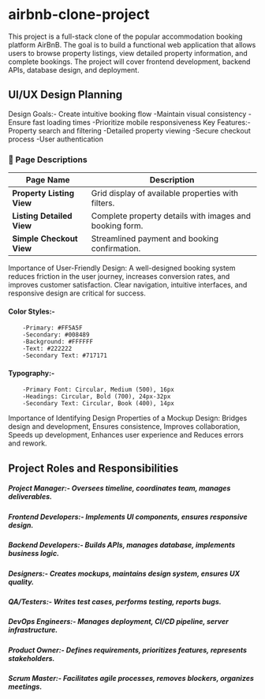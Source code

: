 # airbnb-clone-project
This project is a full-stack clone of the popular accommodation booking platform AirBnB. The goal is to build a functional web application that allows users to browse property listings, view detailed property information, and complete bookings. The project will cover frontend development, backend APIs, database design, and deployment.
## UI/UX Design Planning
Design Goals:- Create intuitive booking flow
              -Maintain visual consistency
              -Ensure fast loading times
              -Prioritize mobile responsiveness
Key Features:- Property search and filtering
              -Detailed property viewing
              -Secure checkout process
              -User authentication
### 🧭 Page Descriptions

| Page Name                 | Description                                               |
|---------------------------|-----------------------------------------------------------|
| **Property Listing View** | Grid display of available properties with filters.        |
| **Listing Detailed View** | Complete property details with images and booking form.   |
| **Simple Checkout View**  | Streamlined payment and booking confirmation.             |

Importance of User-Friendly Design: 
A well-designed booking system reduces friction in the user journey, increases conversion rates, and improves customer satisfaction. Clear navigation, intuitive interfaces, and responsive design are critical for success.
#### Color Styles:-
        -Primary: #FF5A5F
        -Secondary: #008489
        -Background: #FFFFFF
        -Text: #222222
        -Secondary Text: #717171
#### Typography:-
        -Primary Font: Circular, Medium (500), 16px
        -Headings: Circular, Bold (700), 24px-32px
        -Secondary Text: Circular, Book (400), 14px
Importance of Identifying Design Properties of a Mockup Design: Bridges design and development, Ensures consistence, Improves collaboration, Speeds up development, Enhances user experience and Reduces errors and rework.
## Project Roles and Responsibilities
##### Project Manager:- Oversees timeline, coordinates team, manages deliverables.
##### Frontend Developers:- Implements UI components, ensures responsive design.
##### Backend Developers:- Builds APIs, manages database, implements business logic.
##### Designers:- Creates mockups, maintains design system, ensures UX quality.
##### QA/Testers:- Writes test cases, performs testing, reports bugs.
##### DevOps Engineers:- Manages deployment, CI/CD pipeline, server infrastructure.
##### Product Owner:- Defines requirements, prioritizes features, represents stakeholders.
##### Scrum Master:- Facilitates agile processes, removes blockers, organizes meetings.









